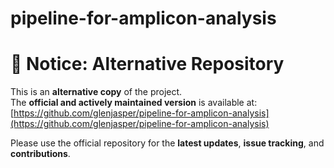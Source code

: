 pipeline-for-amplicon-analysis
======================

# 📢 Notice: Alternative Repository

This is an **alternative copy** of the project.  
The **official and actively maintained version** is available at: [https://github.com/glenjasper/pipeline-for-amplicon-analysis](https://github.com/glenjasper/pipeline-for-amplicon-analysis)

Please use the official repository for the **latest updates**, **issue tracking**, and **contributions**.
